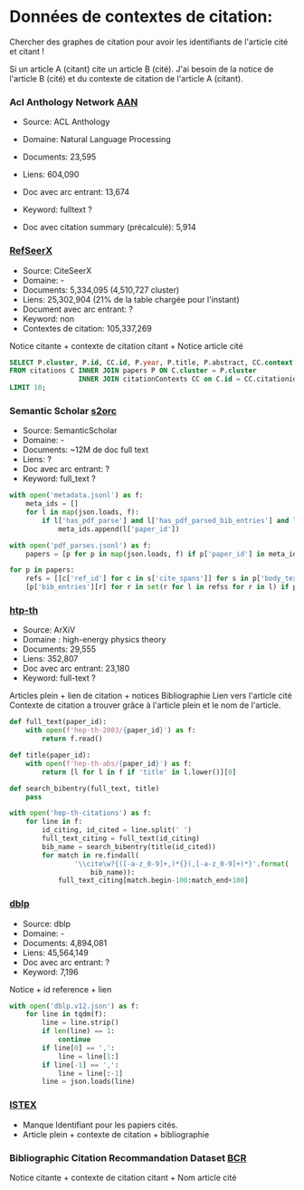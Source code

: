 # Données de contextes de citation:

Chercher des graphes de citation pour avoir les identifiants de l'article cité et citant !

Si un article A (citant) cite un article B (cité).
J'ai besoin de la notice de l'article B (cité) et du contexte de citation de l'article A (citant).

### Acl Anthology Network [AAN](http://aan.how/)
- Source: ACL Anthology
- Domaine: Natural Language Processing
- Documents: 23,595
- Liens: 604,090
- Doc avec arc entrant: 13,674
- Keyword: fulltext ?

- Doc avec citation summary (précalculé): 5,914

### [RefSeerX](https://github.com/tebesu/NeuralCitationNetwork)
- Source: CiteSeerX
- Domaine: -
- Documents: 5,334,095 (4,510,727 cluster)
- Liens: 25,302,904 (21% de la table chargée pour l'instant)
- Document avec arc entrant: ?
- Keyword: non
- Contextes de citation: 105,337,269

Notice citante + contexte de citation citant + Notice article cité

```sql
SELECT P.cluster, P.id, CC.id, P.year, P.title, P.abstract, CC.context
FROM citations C INNER JOIN papers P ON C.cluster = P.cluster
			  	 INNER JOIN citationContexts CC on C.id = CC.citationid
LIMIT 10;
```

### Semantic Scholar [s2orc](https://github.com/allenai/s2orc/)
- Source: SemanticScholar
- Domaine: -
- Documents: ~12M de doc full text
- Liens: ?
- Doc avec arc entrant: ?
- Keyword: full_text ?

```python
with open('metadata.jsonl') as f:
    meta_ids = []
    for l in map(json.loads, f):
        if l['has_pdf_parse'] and l['has_pdf_parsed_bib_entries'] and l['has_pdf_parsed_bod_text']:
            meta_ids.append(l['paper_id'])

with open('pdf_parses.jsonl') as f:
	papers = [p for p in map(json.loads, f) if p['paper_id'] in meta_ids]

for p in papers:
	refs = [[c['ref_id'] for c in s['cite_spans']] for s in p['body_text'] if s['cite_spans']]
	[p['bib_entries'][r] for r in set(r for l in refss for r in l) if p['bib_entries'][r]['link']]

```

### [htp-th](https://research.cs.cornell.edu/kddcup/datasets.html)
- Source: ArXiV
- Domaine : high-energy physics theory
- Documents: 29,555
- Liens: 352,807
- Doc avec arc entrant: 23,180
- Keyword: full-text ?

Articles plein + lien de citation + notices
Bibliographie
Lien vers l'article cité
Contexte de citation a trouver grâce à l'article plein et le nom de l'article.

```python
def full_text(paper_id):
	with open(f'hep-th-2003/{paper_id}') as f:
		return f.read()

def title(paper_id):
	with open(f'hep-th-abs/{paper_id}') as f:
		return [l for l in f if 'title' in l.lower()][0]

def search_bibentry(full_text, title)
	pass

with open('hep-th-citations') as f:
	for line in f:
	    id_citing, id_cited = line.split(' ')
	    full_text_citing = full_text(id_citing)
	    bib_name = search_bibentry(title(id_cited))
	    for match in re.findall(
	    		'\\cite\w?{([-a-z_0-9]+,)*{}(,[-a-z_0-9]+)*}'.format(
	    			bib_name)):
	        full_text_citing[match.begin-100:match_end+100]
```

### [dblp](https://www.aminer.org/citation)
- Source: dblp
- Domaine: -
- Documents: 4,894,081
- Liens: 45,564,149
- Doc avec arc entrant: ?
- Keyword: 7,196

Notice + id reference + lien 

```python
with open('dblp.v12.json') as f:
    for line in tqdm(f):
        line = line.strip()
        if len(line) == 1:
            continue
        if line[0] == ',':
            line = line[1:]
        if line[-1] == ',':
            line = line[:-1]
        line = json.loads(line)
```

### [ISTEX](https://api.istex.fr/ark:/67375/GT4-FJLCPBW9-Q/fulltext.tei)
- Manque Identifiant pour les papiers cités.
- Article plein + contexte de citation + bibliographie

### Bibliographic Citation Recommandation Dataset [BCR](https://www.isical.ac.in/~irlab/bcr.html)
Notice citante + contexte de citation citant + Nom article cité